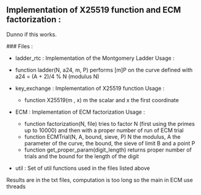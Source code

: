 ## Implementation of X25519 function and ECM factorization :

Dunno if this works.

### Files :

+ ladder_rtc : Implementation of the Montgomery Ladder
  Usage :
 - function ladder(N, a24, m, P) performs [m]P on the curve defined with a24 = (A + 2)/4 % N (modulus N)
  
+ key_exchange : Implementation of X25519 function
  Usage :
  - function X25519(m , x) m the scalar and x the first coordinate
  
+ ECM : Implementation of ECM factorization
  Usage : 
  - function factorization(N, file) tries to factor N (first using the primes up to 10000) and then with a proper number of run of ECM trial
  - function ECMTrial(N, A, bound, sieve, P) N the modulus, A the parameter of the curve, the bound, the sieve of limit B and a point P
  - function get_proper_param(digit_length) returns proper number of trials and the bound for the length of the digit
          
- util : Set of util functions used in the files listed above



Results are in the txt files, computation is too long so the main in ECM use threads
